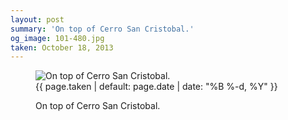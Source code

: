 ```yaml
---
layout: post
summary: 'On top of Cerro San Cristobal.'
og_image: 101-480.jpg
taken: October 18, 2013
---
```


<figure class="post" data-src="{{ site.assets_url }}/{{ page.og_image }}">
<img alt="On top of Cerro San Cristobal." sizes="(min-width: 700px) 50vw, calc(100vw - 2rem)" src="{{ site.assets_url }}/101-240.jpg" srcset="{{ site.assets_url }}/101-480.jpg 480w, {{ site.assets_url }}/101-360.jpg 360w, {{ site.assets_url }}/101-240.jpg 240w, {{ site.assets_url }}/101-120.jpg 120w"/>
<figcaption>
<time>{{ page.taken | default: page.date | date: "%B %-d, %Y" }}</time>
<p>On top of Cerro San Cristobal.</p>
</figcaption>
</figure>
